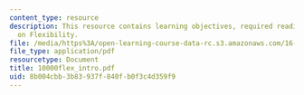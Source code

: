 ```yaml
---
content_type: resource
description: This resource contains learning objectives, required readings and Homework
  on Flexibility.
file: /media/https%3A/open-learning-course-data-rc.s3.amazonaws.com/16-892j-space-system-architecture-and-design-fall-2004/8b004cbb3b83937f840fb0f3c4d359f9_10000flex_intro.pdf
file_type: application/pdf
resourcetype: Document
title: 10000flex_intro.pdf
uid: 8b004cbb-3b83-937f-840f-b0f3c4d359f9
---
```

